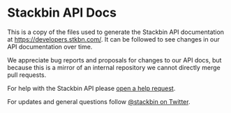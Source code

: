 # Stackbin API Docs

This is a copy of the files used to generate the Stackbin API documentation at https://developers.stkbn.com/. It can be followed to see changes in our API documentation over time.

We appreciate bug reports and proposals for changes to our API docs, but because this is a mirror of an internal repository we cannot directly merge pull requests.

For help with the Stackbin API please [open a help request][help].

For updates and general questions follow [@stackbin on Twitter][twitter].

[help]: mailto:help@stkbn.com
[twitter]: https://twitter.com/Stackbin
